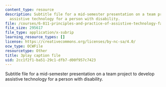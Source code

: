 ```yaml
---
content_type: resource
description: Subtitle file for a mid-semester presentation on a team project to develop
  assistive technology for a person with disability.
file: /courses/6-811-principles-and-practice-of-assistive-technology-fall-2014/2cc1f2f1ba5129c1dfb7d00f957c7423_EWjWv1YBB7A.srt
file_size: 295617
file_type: application/x-subrip
learning_resource_types: []
license: https://creativecommons.org/licenses/by-nc-sa/4.0/
ocw_type: OCWFile
resourcetype: Other
title: 3play caption file
uid: 2cc1f2f1-ba51-29c1-dfb7-d00f957c7423
---
```

Subtitle file for a mid-semester presentation on a team project to develop assistive technology for a person with disability.